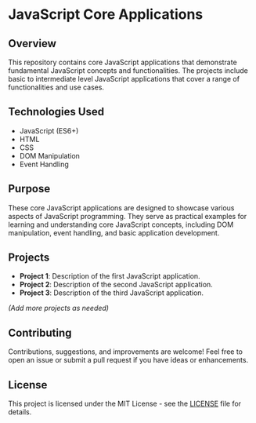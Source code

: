 # JavaScript Core Applications

## Overview

This repository contains core JavaScript applications that demonstrate fundamental JavaScript concepts and functionalities. The projects include basic to intermediate level JavaScript applications that cover a range of functionalities and use cases.

## Technologies Used

- JavaScript (ES6+)
- HTML
- CSS
- DOM Manipulation
- Event Handling

## Purpose

These core JavaScript applications are designed to showcase various aspects of JavaScript programming. They serve as practical examples for learning and understanding core JavaScript concepts, including DOM manipulation, event handling, and basic application development.

## Projects

- **Project 1**: Description of the first JavaScript application.
- **Project 2**: Description of the second JavaScript application.
- **Project 3**: Description of the third JavaScript application.

*(Add more projects as needed)*

## Contributing

Contributions, suggestions, and improvements are welcome! Feel free to open an issue or submit a pull request if you have ideas or enhancements.

## License

This project is licensed under the MIT License - see the [LICENSE](LICENSE) file for details.

